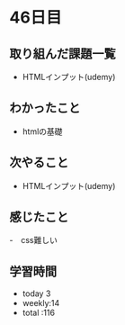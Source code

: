 # 46日目
## 取り組んだ課題一覧
- HTMLインプット(udemy) 
## わかったこと
- htmlの基礎
## 次やること
- HTMLインプット(udemy) 
## 感じたこと
-　css難しい
## 学習時間
- today 3
- weekly:14
- total :116
